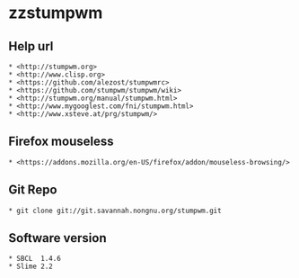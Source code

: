 zzstumpwm
=========

## Help url

    * <http://stumpwm.org>
    * <http://www.clisp.org>
    * <https://github.com/alezost/stumpwmrc>
    * <https://github.com/stumpwm/stumpwm/wiki>
    * <http://stumpwm.org/manual/stumpwm.html>
    * <http://www.mygooglest.com/fni/stumpwm.html>
    * <http://www.xsteve.at/prg/stumpwm/>

## Firefox mouseless

    * <https://addons.mozilla.org/en-US/firefox/addon/mouseless-browsing/>

## Git Repo

    * git clone git://git.savannah.nongnu.org/stumpwm.git


## Software version
    * SBCL  1.4.6
    * Slime 2.2
